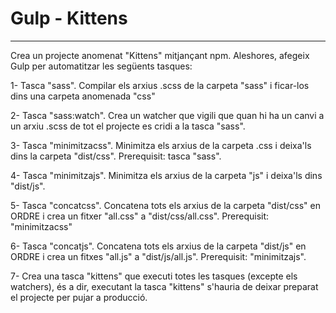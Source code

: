# Gulp - Kittens
---
Crea un projecte anomenat "Kittens" mitjançant npm. Aleshores, afegeix Gulp per automatitzar les següents tasques:

1- Tasca "sass". Compilar els arxius .scss de la carpeta "sass" i ficar-los dins una carpeta anomenada "css"

2- Tasca "sass:watch". Crea un watcher que vigili que quan hi ha un canvi a un arxiu .scss de tot el projecte es cridi a la tasca "sass".

3- Tasca "minimitzacss". Minimitza els arxius de la carpeta .css i deixa'ls dins la carpeta "dist/css". Prerequisit: tasca "sass".

4- Tasca "minimitzajs". Minimitza els arxius de la carpeta "js" i deixa'ls dins "dist/js".

5- Tasca "concatcss". Concatena tots els arxius de la carpeta "dist/css" en ORDRE i crea un fitxer "all.css" a "dist/css/all.css". Prerequisit: "minimitzacss"

6- Tasca "concatjs". Concatena tots els arxius de la carpeta "dist/js" en ORDRE i crea un fitxes "all.js" a "dist/js/all.js". Prerequisit: "minimitzajs".

7- Crea una tasca "kittens" que executi totes les tasques (excepte els watchers), és a dir, executant la tasca "kittens" s'hauria de deixar preparat el projecte per pujar a producció.